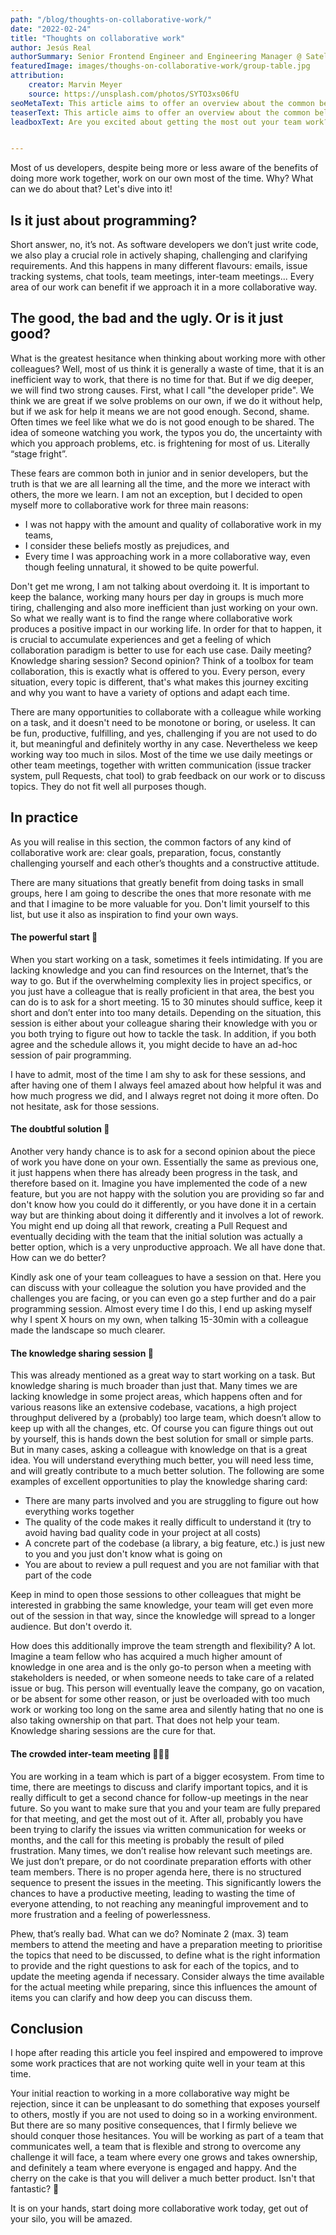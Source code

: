 ```yaml
---
path: "/blog/thoughts-on-collaborative-work/"
date: "2022-02-24"
title: "Thoughts on collaborative work"
author: Jesús Real
authorSummary: Senior Frontend Engineer and Engineering Manager @ Satellytes
featuredImage: images/thoughs-on-collaborative-work/group-table.jpg
attribution:
    creator: Marvin Meyer
    source: https://unsplash.com/photos/SYTO3xs06fU
seoMetaText: This article aims to offer an overview about the common beliefs around collaborative work, highlight the (many) (surprising) positive sides of it, and depicts some on-field examples that will either suit you or inspire you to find your own ways on approaching collaborative work. 
teaserText: This article aims to offer an overview about the common beliefs around collaborative work, highlight the (many) (surprising) positive sides of it, and depicts some on-field examples that will either suit you or inspire you to find your own ways on approaching collaborative work.
leadboxText: Are you excited about getting the most out your team work? Would you like to work with great professionals? Then join us!


---
```


Most of us developers, despite being more or less aware of the benefits of doing more work together, work on our own most of the time. Why? What can we do about that? Let's dive into it!

## Is it just about programming?

Short answer, no, it’s not. As software developers we don’t just write code, we also play a crucial role in actively shaping, challenging and clarifying requirements. And this happens in many different flavours: emails, issue tracking systems, chat tools, team meetings, inter-team meetings... Every area of our work can benefit if we approach it in a more collaborative way.

## The good, the bad and the ugly. Or is it just good?

What is the greatest hesitance when thinking about working more with other colleagues? Well, most of us think it is generally a waste of time, that it is an inefficient way to work, that there is no time for that. But if we dig deeper, we will find two strong causes. First, what I call "the developer pride". We think we are great if we solve problems on our own, if we do it without help, but if we ask for help it means we are not good enough. Second, shame. Often times we feel like what we do is not good enough to be shared. The idea of someone watching you work, the typos you do, the uncertainty with which you approach problems, etc. is frightening for most of us. Literally “stage fright”.

These fears are common both in junior and in senior developers, but the truth is that we are all learning all the time, and the more we interact with others, the more we learn. I am not an exception, but I decided to open myself more to collaborative work for three main reasons:

- I was not happy with the amount and quality of collaborative work in my teams,
- I consider these beliefs mostly as prejudices, and
- Every time I was approaching work in a more collaborative way, even though feeling unnatural, it showed to be quite powerful.

Don't get me wrong, I am not talking about overdoing it. It is important to keep the balance, working many hours per day in groups is much more tiring, challenging and also more inefficient than just working on your own. So what we really want is to find the range where collaborative work produces a positive impact in our working life. In order for that to happen, it is crucial to accumulate experiences and get a feeling of which collaboration paradigm is better to use for each use case. Daily meeting? Knowledge sharing session? Second opinion? Think of a toolbox for team collaboration, this is exactly what is offered to you. Every person, every situation, every topic is different, that's what makes this journey exciting and why you want to have a variety of options and adapt each time.

There are many opportunities to collaborate with a colleague while working on a task, and it doesn't need to be monotone or boring, or useless. It can be fun, productive, fulfilling, and yes, challenging if you are not used to do it, but meaningful and definitely worthy in any case. Nevertheless we keep working way too much in silos. Most of the time we use daily meetings or other team meetings, together with written communication (issue tracker system, pull Requests, chat tool) to grab feedback on our work or to discuss topics. They do not fit well all purposes though. 

## In practice 

As you will realise in this section, the common factors of any kind of collaborative work are: clear goals, preparation, focus, constantly challenging yourself and each other’s thoughts and a constructive attitude. 

There are many situations that greatly benefit from doing tasks in small groups, here I am going to describe the ones that more resonate with me and that I imagine to be more valuable for you. Don't limit yourself to this list, but use it also as inspiration to find your own ways.

#### The powerful start 🚀

When you start working on a task, sometimes it feels intimidating. If you are lacking knowledge and you can find resources on the Internet, that’s the way to go. But if the overwhelming complexity lies in project specifics, or you just have a colleague that is really proficient in that area, the best you can do is to ask for a short meeting. 15 to 30 minutes should suffice, keep it short and don’t enter into too many details. Depending on the situation, this session is either about  your colleague sharing their knowledge with you or you both trying to figure out how to tackle the task. In addition, if you both agree and the schedule allows it, you might decide to have an ad-hoc session of pair programming. 

I have to admit, most of the time I am shy to ask for these sessions, and after having one of them I always feel amazed about how helpful it was and how much progress we did, and I always regret not doing it more often. Do not hesitate, ask for those sessions. 

#### The doubtful solution 🤔

Another very handy chance is to ask for a second opinion about the piece of work you have done on your own. Essentially the same as previous one, it just happens when there has already been progress in the task, and therefore based on it. Imagine you have implemented the code of a new feature, but you are not happy with the solution you are providing so far and don't know how you could do it differently, or you have done it in a certain way but are thinking about doing it differently and it involves a lot of rework. You might end up doing all that rework, creating a Pull Request and eventually deciding with the team that the initial solution was actually a better option, which is a very unproductive approach. We all have done that. How can we do better? 

Kindly ask one of your team colleagues to have a session on that. Here you can discuss with your colleague the solution you have provided and the challenges you are facing, or you can even go a step further and do a pair programming session. Almost every time I do this, I end up asking myself why I spent X hours on my own, when talking 15-30min with a colleague made the landscape so much clearer.

#### The knowledge sharing session 📗

This was already mentioned as a great way to start working on a task. But knowledge sharing is much broader than just that. Many times we are lacking knowledge in some project areas, which happens often and for various reasons like an extensive codebase, vacations, a high project throughput delivered by a (probably) too large team, which doesn’t allow to keep up with all the changes, etc. Of course you can figure things out out by yourself, this is hands down the best solution for small or simple parts. But in many cases, asking a colleague with knowledge on that is a great idea. You will understand everything much better, you will need less time, and will greatly contribute to a much better solution. The following are some examples of excellent opportunities to play the knowledge sharing card:

- There are many parts involved and you are struggling to figure out how everything works together
- The quality of the code makes it really difficult to understand it (try to avoid having bad quality code in your project at all costs)
- A concrete part of the codebase (a library, a big feature, etc.) is just new to you and you just don't know what is going on
- You are about to review a pull request and you are not familiar with that part of the code

Keep in mind to open those sessions to other colleagues that might be interested in grabbing the same knowledge, your team will get even more out of the session in that way, since the knowledge will spread to a longer audience. But don't overdo it.

How does this additionally improve the team strength and flexibility? A lot. Imagine a team fellow who has acquired a much higher amount of knowledge in one area and is the only go-to person when a meeting with stakeholders is needed, or when someone needs to take care of a related issue or bug. This person will eventually leave the company, go on vacation, or be absent for some other reason, or just be overloaded with too much work or working too long on the same area and silently hating that no one is also taking ownership on that part. That does not help your team. Knowledge sharing sessions are the cure for that.

#### The crowded inter-team meeting 🤷🏽‍♂️ 

You are working in a team which is part of a bigger ecosystem. From time to time, there are meetings to discuss and clarify important topics, and it is really difficult to get a second chance for follow-up meetings in the near future. So you want to make sure that you and your team are fully prepared for that meeting, and get the most out of it. After all, probably you have been trying to clarify the issues via written communication for weeks or months, and the call for this meeting is probably the result of piled frustration. Many times, we don’t realise how relevant such meetings are. We just don’t prepare, or do not coordinate preparation efforts with other team members. There is no proper agenda here, there is no structured sequence to present the issues in the meeting. This significantly lowers the chances to have a productive meeting, leading to wasting the time of everyone attending, to not reaching any meaningful improvement and to more frustration and a feeling of powerlessness. 

Phew, that’s really bad. What can we do? Nominate 2 (max. 3) team members to attend the meeting and have a preparation meeting to prioritise the topics that need to be discussed, to define what is the right information to provide and the right questions to ask for each of the topics, and to update the meeting agenda if necessary. Consider always the time available for the actual meeting while preparing, since this influences the amount of items you can clarify and how deep you can discuss them.

## Conclusion

I hope after reading this article you feel inspired and empowered to improve some work practices that are not working quite well in your team at this time. 

Your initial reaction to working in a more collaborative way might be rejection, since it can be unpleasant to do something that exposes yourself to others, mostly if you are not used to doing so in a working environment. But there are so many positive consequences, that I firmly believe we should conquer those hesitances. You will be working as part of a team that communicates well, a team that is flexible and strong to overcome any challenge it will face, a team where every one grows and takes ownership, and definitely a team where everyone is engaged and happy. And the cherry on the cake is that you will deliver a much better product. Isn't that fantastic? 🎉

It is on your hands, start doing more collaborative work today, get out of your silo, you will be amazed.